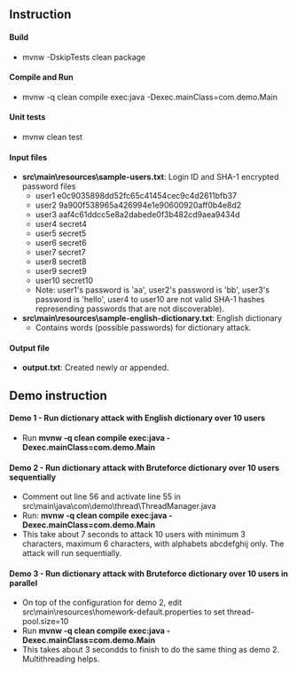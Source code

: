 ## Instruction
#### Build
- mvnw -DskipTests clean package
#### Compile and Run
- mvnw -q clean compile exec:java -Dexec.mainClass=com.demo.Main
#### Unit tests
- mvnw clean test
#### Input files
- **src\main\resources\sample-users.txt**: Login ID and SHA-1 encrypted password files
  - user1 e0c9035898dd52fc65c41454cec9c4d2611bfb37
  - user2 9a900f538965a426994e1e90600920aff0b4e8d2
  - user3 aaf4c61ddcc5e8a2dabede0f3b482cd9aea9434d
  - user4 secret4
  - user5 secret5
  - user6 secret6
  - user7 secret7
  - user8 secret8
  - user9 secret9
  - user10 secret10
  - Note: user1's password is 'aa', user2's password is 'bb', user3's password is 'hello', user4 to user10 are not valid SHA-1 hashes represending passwords that are not discoverable).
- **src\main\resources\sample-english-dictionary.txt**: English dictionary  
  - Contains words (possible passwords) for dictionary attack.
#### Output file
- **output.txt**: Created newly or appended.
## Demo instruction
#### Demo 1 - Run dictionary attack with English dictionary over 10 users
- Run **mvnw -q clean compile exec:java -Dexec.mainClass=com.demo.Main**
#### Demo 2 - Run dictionary attack with Bruteforce dictionary over 10 users sequentially
- Comment out line 56 and activate line 55 in src\main\java\com\demo\thread\ThreadManager.java
- Run: **mvnw -q clean compile exec:java -Dexec.mainClass=com.demo.Main**
- This take about 7 seconds to attack 10 users with minimum 3 characters, maximum 6 characters, with alphabets abcdefghij only. The attack will run sequentially.
#### Demo 3 - Run dictionary attack with Bruteforce dictionary over 10 users in parallel
- On top of the configuration for demo 2, edit src\main\resources\homework-default.properties to set thread-pool.size=10
- Run **mvnw -q clean compile exec:java -Dexec.mainClass=com.demo.Main**
- This takes about 3 secondds to finish to do the same thing as demo 2. Multithreading helps.
